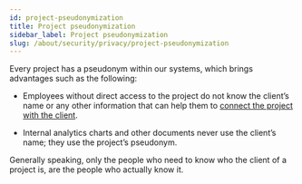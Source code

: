 ```yaml
---
id: project-pseudonymization
title: Project pseudonymization
sidebar_label: Project pseudonymization
slug: /about/security/privacy/project-pseudonymization
---
```


Every project has a pseudonym within our systems,
which brings advantages such as the following:

- Employees without direct access to the project
do not know the client’s name
or any other information that can help them to
[connect the project with the client](/criteria/requirements/privacy/313).

- Internal analytics charts and other documents
never use the client’s name;
they use the project’s pseudonym.

Generally speaking,
only the people who need to know who the client of a project is,
are the people who actually know it.
